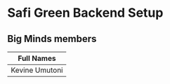 # Safi Green Backend Setup

## Big Minds members 
| Full Names               | 
|--------------------|
| Kevine Umutoni     |

